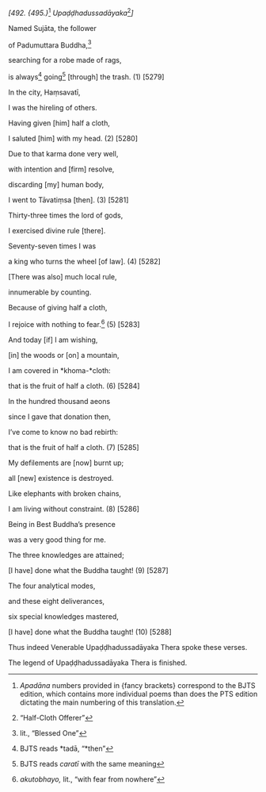 *\[492. {495.}*[^1] *Upaḍḍhadussadāyaka*[^2]*\]*

Named Sujāta, the follower

of Padumuttara Buddha,[^3]

searching for a robe made of rags,

is always[^4] going[^5] \[through\] the trash. (1) \[5279\]

In the city, Haṃsavatī,

I was the hireling of others.

Having given \[him\] half a cloth,

I saluted \[him\] with my head. (2) \[5280\]

Due to that karma done very well,

with intention and \[firm\] resolve,

discarding \[my\] human body,

I went to Tāvatiṃsa \[then\]. (3) \[5281\]

Thirty-three times the lord of gods,

I exercised divine rule \[there\].

Seventy-seven times I was

a king who turns the wheel \[of law\]. (4) \[5282\]

\[There was also\] much local rule,

innumerable by counting.

Because of giving half a cloth,

I rejoice with nothing to fear.[^6] (5) \[5283\]

And today \[if\] I am wishing,

\[in\] the woods or \[on\] a mountain,

I am covered in *khoma-*cloth:

that is the fruit of half a cloth. (6) \[5284\]

In the hundred thousand aeons

since I gave that donation then,

I’ve come to know no bad rebirth:

that is the fruit of half a cloth. (7) \[5285\]

My defilements are \[now\] burnt up;

all \[new\] existence is destroyed.

Like elephants with broken chains,

I am living without constraint. (8) \[5286\]

Being in Best Buddha’s presence

was a very good thing for me.

The three knowledges are attained;

\[I have\] done what the Buddha taught! (9) \[5287\]

The four analytical modes,

and these eight deliverances,

six special knowledges mastered,

\[I have\] done what the Buddha taught! (10) \[5288\]

Thus indeed Venerable Upaḍḍhadussadāyaka Thera spoke these verses.

The legend of Upaḍḍhadussadāyaka Thera is finished.

[^1]: *Apadāna* numbers provided in {fancy brackets} correspond to the
    BJTS edition, which contains more individual poems than does the PTS
    edition dictating the main numbering of this translation.

[^2]: “Half-Cloth Offerer”

[^3]: lit., “Blessed One”

[^4]: BJTS reads *tadā, “*then”

[^5]: BJTS reads *caratī* with the same meaning

[^6]: *akutobhayo,* lit., “with fear from nowhere”
